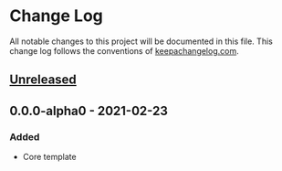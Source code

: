 # Change Log
All notable changes to this project will be documented in this file.
This change log follows the conventions of [keepachangelog.com](http://keepachangelog.com/).

## [Unreleased]

## 0.0.0-alpha0 - 2021-02-23
### Added
- Core template

[Unreleased]:  https://github.com/helins-io/helins-lib-cljc/compare/0.0.0-alpha0...HEAD
[0.0.0-alpha0]:
https://github.com/helins-io/helins-lib-cljc/releases/tag/0.0.0-alpha0
